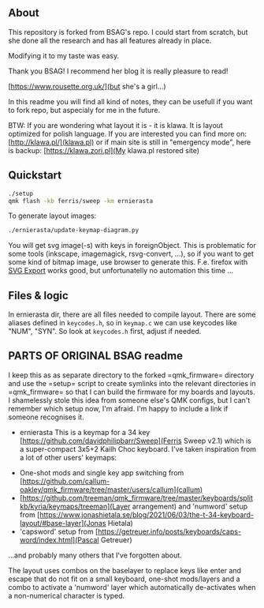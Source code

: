 About
-----

This repository is forked from BSAG's repo. I could start from scratch, but
she done all the research and has all features already in place.

Modifying it to my taste was easy.

Thank you BSAG! I recommend her blog it is really pleasure to read!

[https://www.rousette.org.uk/](but she's a girl...)

In this readme you will find all kind of notes, they can be usefull
if you want to fork repo, but aspecialy for me in the future.

BTW: If you are wondering what layout it is - it is klawa. It is 
layout optimized for polish language. If you are interested you can
find more on:
[http://klawa.pl/](klawa.pl)
or if main site is still in "emergency mode", here is backup:
[https://klawa.zori.pl](My klawa.pl restored site)

Quickstart
----------

```bash
./setup
qmk flash -kb ferris/sweep -km ernierasta

```
To generate layout images:
```bash
./ernierasta/update-keymap-diagram.py
```
You will get svg image(-s) with keys in foreignObject. This is problematic
for some tools (inkscape, imagemagick, rsvg-convert, ...), so if you want
to get some kind of bitmap image, use browser to generate this. F.e. firefox
with [SVG Export](https://addons.mozilla.org/pl/firefox/addon/svg-export/) works
good, but unfortunatelly no automation this time ...

Files & logic
-------------

In ernierasta dir, there are all files needed to compile layout.
There are some aliases defined in `keycodes.h`, so in `keymap.c`
we can use keycodes like "NUM", "SYN".
So look at `keycodes.h` first, adjust if needed.

PARTS OF ORIGINAL BSAG readme
-----------------------------

I keep this as as separate directory to the forked =qmk_firmware= directory and
use the =setup= script to create symlinks into the relevant directories in
=qmk_firmware= so that I can build the firmware for my boards and layouts. I
shamelessly stole this idea from someone else's QMK configs, but I can't remember
which setup now, I'm afraid. I'm happy to include a link if someone recognises
it.

* ernierasta
This is a keymap for a 34 key [https://github.com/davidphilipbarr/Sweep](Ferris Sweep
v2.1) which is a super-compact 3x5+2 Kailh Choc keyboard. I've taken inspiration
from a lot of other users' keymaps:

- One-shot mods and single key app switching from [https://github.com/callum-oakley/qmk_firmware/tree/master/users/callum](callum)
- [https://github.com/treeman/qmk_firmware/tree/master/keyboards/splitkb/kyria/keymaps/treeman](Layer arrangement) and 'numword' setup from [https://www.jonashietala.se/blog/2021/06/03/the-t-34-keyboard-layout/#base-layer](Jonas Hietala)
- 'capsword' setup from [https://getreuer.info/posts/keyboards/caps-word/index.html](Pascal Getreuer)
<!-- - 'shift|ralt' tap dance inspired by [https://www.reddit.com/r/MechanicalKeyboards/comments/aq5a3c/qmk_tap_dancing_and_oneshot_layers_quick_demo/](Mikeybox (yt: Walker's Keyboard Science), his keymap is [https://github.com/walkerstop/qmk_firmware/blob/fanoe/keyboards/wheatfield/blocked65/keymaps/walker/keymap.c](here) -->

...and probably many others that I've forgotten about.

The layout uses combos on the baselayer to replace keys like enter and escape
that do not fit on a small keyboard, one-shot mods/layers and a combo to
activate a 'numword' layer which automatically de-activates when a non-numerical
character is typed.
